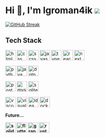 <h1 align="left">Hi 👋, I'm Igroman4ik <a href="https://www.codewars.com/users/Igroman4ik228"><img src="https://www.codewars.com/users/Igroman4ik228/badges/micro" /></a></h1>

<p align="left">
  <a href="https://git.io/streak-stats"><img src="https://streak-stats.demolab.com?user=Igroman4ik228&theme=dark&background=0D1117&currStreakLabel=EBEBEB" alt="GitHub Streak" /></a>
</p>

<h2 align="left">Tech Stack</h2>

<p align="left">
  <a href="https://html.spec.whatwg.org/multipage/"><img height="32" width="32" src="https://skillicons.dev/icons?i=html" alt="html icon" /></a>
  <a href="https://www.w3.org/Style/CSS/"><img height="32" width="32" src="https://skillicons.dev/icons?i=css" alt="css icon" /></a>
  <a href="https://www.w3.org/Style/CSS/"><img height="32" width="32" src="https://skillicons.dev/icons?i=scss" alt="scss icon" /></a>
  <a href="https://ecma-international.org/"><img height="32" width="32" src="https://skillicons.dev/icons?i=js" alt="javascript icon" /></a>
  <a href="https://www.typescriptlang.org/"><img height="32" width="32" src="https://skillicons.dev/icons?i=ts" alt="typescript icon" /></a>
  <a href="https://react.dev/"><img height="32" width="32" src="https://skillicons.dev/icons?i=react" alt="react icon" /></a>
  <a href="https://nextjs.org/"><img height="32" width="32" src="https://skillicons.dev/icons?i=next" alt="next icon" /></a> 
</p>

<p align="left">
  <a href="https://www.python.org/"><img height="32" width="32" src="https://skillicons.dev/icons?i=python" alt="python icon" /></a>
  <a href="https://www.java.com/"><img height="32" width="32" src="https://skillicons.dev/icons?i=java" alt="java icon" /></a>
  <a href="https://dotnet.microsoft.com/"><img height="32" width="32" src="https://skillicons.dev/icons?i=dotnet" alt="dotnet icon" /></a>
</p>

<p align="left">
  <a href="https://www.postgresql.org/"><img height="32" width="32" src="https://skillicons.dev/icons?i=postgres" alt="postgres icon" /></a>
  <a href="https://www.mysql.com/"><img height="32" width="32" src="https://skillicons.dev/icons?i=mysql" alt="mysql icon" /></a>
  <a href="https://www.sqlite.org/"><img height="32" width="32" src="https://skillicons.dev/icons?i=sqlite" alt="sqlite icon" /></a>
</p>

<p align="left">
  <a href="https://code.visualstudio.com/"><img height="32" width="32" src="https://skillicons.dev/icons?i=vscode" alt="vscode icon" /></a>
  <a href="https://visualstudio.microsoft.com/"><img height="32" width="32" src="https://skillicons.dev/icons?i=visualstudio" alt="visual studio icon" /></a>
  <a href="https://www.jetbrains.com/"><img height="32" width="32" src="https://skillicons.dev/icons?i=idea" alt="idea icon" /></a>
  <a href="https://www.docker.com/"><img height="32" width="32" src="https://skillicons.dev/icons?i=docker" alt="docker icon" /></a>
</p>

<b>Future...<b>
<p align="left">
  <a href="https://www.solidjs.com/"><img height="32" width="32" src="https://skillicons.dev/icons?i=solidjs" alt="solidjs icon" /></a>
  <a href="https://flutter.dev/"><img height="32" width="32" src="https://skillicons.dev/icons?i=flutter" alt="flutter icon" /></a>
  <a href="https://graphql.org/"><img height="32" width="32" src="https://skillicons.dev/icons?i=graphql" alt="graphql icon" /></a>
  <a href="https://rust-lang.org/"><img height="32" width="32" src="https://skillicons.dev/icons?i=rust" alt="rust icon" /></a>
</p>


<!-- <h2 align="left">Social</h2>
<p align="left">
  <img height="32" width="32" src="https://cdn.simpleicons.org/youtube" />
  <img height="32" width="32" src="https://cdn.simpleicons.org/twitch" />
  <img height="32" width="32" src="https://cdn.simpleicons.org/telegram" />
  <img height="32" width="32" src="https://cdn.simpleicons.org/curseforge" />
  <img height="32" width="32" src="https://cdn.simpleicons.org/modrinth" />
</p> -->

